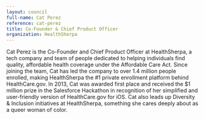 ```yaml
---
layout: council
full-name: Cat Perez
reference: cat-perez
title: Co-Founder & Chief Product Officer
organization: HealthSherpa
---
```


<p>Cat Perez is the Co-Founder and Chief Product Officer at HealthSherpa, a tech company and team of people dedicated to helping individuals find quality, affordable health coverage under the Affordable Care Act. Since joining the team, Cat has led the company to over 1.4 million people enrolled, making HealthSherpa the #1 private enrollment platform behind HealthCare.gov. In 2013, Cat was awarded first place and received the $1 million prize in the Salesforce Hackathon in recognition of her simplified and user-friendly version of HealthCare.gov for iOS. Cat also leads up Diversity & Inclusion initiatives at HealthSherpa, something she cares deeply about as a queer woman of color.</p>
